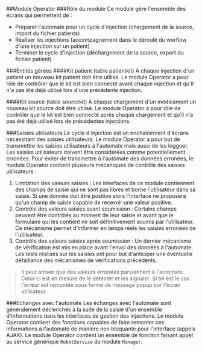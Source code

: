 ##Module Operator
###Rôle du module
Ce module gère l'ensemble des écrans qui permettent de :
 - Préparer l'automate pour un cycle d'injection (chargement de la source, import du fichier patients)
 - Réaliser les injections (accompagnement dans le déroulé du worflow d'une injection sur un patient)
 - Terminer le cycle d'injection (déchargement de la source, export du fichier patient)

###Entités gérées
####Kit patient (table patientkit)
A chaque injection d'un patient un nouveau kit patient doit être utilisé. Le module Operator a pour rôle de contrôler que le kit est bien connecté avant chaque injection et qu'il n'a pas été déjà utilisé lors d'une précédente injection. 

####Kit source (table sourcekit)
A chaque chargement d'un médicament un nouveau kit source doit être utilisé. Le module Operator a pour rôle de contrôler que le kit est bien connecté après chaque chargement et qu'il n'a pas été déjà utilisé lors de précédentes injections. 

###Saisies utilisateurs
Le cycle d'injection est un enchaînement d'écrans nécessitant des saisies utilisateurs. Le module Operator a pour but de transmettre les saisies utilisateurs à l'automate mais aussi de les logguer.
Les saisies utilisateurs doivent être considérées comme potentiellement erronées. Pour éviter de transmettre à l'automate des données erronées, le module Operator contient plusieurs mécaniques de contrôle des saisies utilisateurs : 
 1. Limitation des valeurs saisies : Les interfaces de ce module contiennent des champs de saisie qui ne sont pas libres et borne l'utilisateur dans sa saisie. Si une donnée doit être positive alors l'interface ne proposera qu'un champ de saisie capable de recevoir une valeur positive.
 2. Contrôle des valeurs saisies avant soumission : Certains champs peuvent être contrôlés au moment de leur saisie et avant que le formulaire qui les contient ne soit définitivement soumis par l'utilisateur. Ce mécanisme permet d'informer en temps réels les saisies erronées de l'utilisateur.
 3. Contrôle des valeurs saisies après soumission : Un dernier mécanisme de vérification est mis en place avant l'envoi des données à l'automate. Les tests réalisés sur les saisies ont pour but d'anticiper une éventuelle défaillance des mécanismes de vérifications précédents.

> Il peut arriver que des valeurs erronées parviennent à l'automate. Celui-ci est en mesure de le détecter et les signaler. Si tel est le cas l'erreur est remontée sous forme de message popup sur l'écran utilisateur.

###Echanges avec l'automate 
Les échanges avec l'automate sont généralement déclenchés à la suite de la saisie d'un ensemble d'informations dans les interfaces de gestion des injections. Le module Operator contient des fonctions capables de faire remonter ces informations à l'automate de manière non bloquante pour l'interface (appels AJAX). Le module Operator contient un ensemble de fonction faisant appel au service générique `RobotService` du module `Manager`.